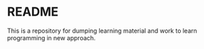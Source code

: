# README

This is a repository for dumping learning material and work to learn 
programming in new approach.



